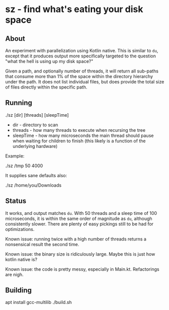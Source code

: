 # sz - find what's eating your disk space

## About

An experiment with parallelization using Kotlin native. This is similar to `du`, except that it produces output more 
specifically targeted to the question "what the hell is using up my disk space?"

Given a path, and optionally number of threads, it will return all sub-paths that consume more than 1% of the space
within the directory hierarchy under the path. It does not list individual files, but does provide the total size of 
files directly within the specific path.

## Running

./sz [dir] [threads] [sleepTime]

* dir - directory to scan
* threads - how many threads to execute when recursing the tree
* sleepTime - how many microseconds the main thread should pause when waiting for children to finish (this likely is a function of the underlying hardware)

Example:

./sz /tmp 50 4000

It supplies sane defaults also:

./sz /home/you/Downloads 

## Status

It works, and output matches `du`. With 50 threads and a sleep time of 100 microseconds, it is within the same order of
magnitude as `du`, although consistently slower. There are plenty of easy pickings still to be had for optimizations.

Known issue: running twice with a high number of threads returns a nonsensical result the second time. 

Known issue: the binary size is ridiculously large. Maybe this is just how kotlin native is?

Known issue: the code is pretty messy, especially in Main.kt. Refactorings are nigh.

## Building

apt install gcc-multilib
./build.sh
